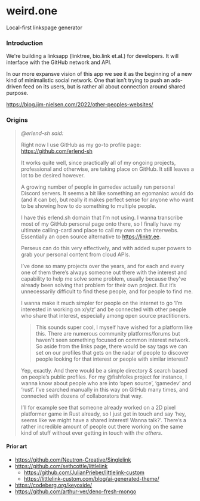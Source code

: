 # weird.one
Local-first linkspage generator

### Introduction

We're building a linksapp (linktree, bio.link et.al.) for developers. It will interface with the GitHub network and API.

In our more expansve vision of this app we see it as the beginning of a new kind of minimalistic social network. One that isn’t trying to push an ads-driven feed on its users, but is rather all about connection around shared purpose.

https://blog.jim-nielsen.com/2022/other-peoples-websites/

### Origins

> *@erlend-sh said:*
> 
> Right now I use GitHub as my go-to profile page: https://github.com/erlend-sh
> 
> It works quite well, since practically all of my ongoing projects, professional and otherwise, are taking place on GitHub. It still leaves a lot to be desired however.
>
> A growing number of people in gamedev actually run personal Discord servers. It seems a bit like something an egomaniac would do (and it can be), but really it makes perfect sense for anyone who want to be showing how to do something to multiple people.
> 
> I have this erlend.sh domain that I’m not using. I wanna transcribe most of my GitHub personal page onto there, so I finally have my ultimate calling-card and place to call my own on the interwebs. Essentially an open source alternative to <https://linktr.ee>.
> 
> Perseus can do this very effectively, and with added super powers to grab your personal content from cloud APIs.
> 
> I’ve done so many projects over the years, and for each and every one of them there’s always someone out there with the interest and capability to help me solve some problem, usually because they've already been solving that problem for their own project. But it’s unnecessarily difficult to find these people, and for people to find me.
> 
> I wanna make it much simpler for people on the internet to go ‘I’m interested in working on x/y/z’ and be connected with other people who share that interest, especially among open source practitioners.
> 
>> This sounds super cool, I myself have wished for a platform like this. There are numerous community platforms/forums but haven't seen something focused on common interest network. So aside from the links page, there would be say tags we can set on our profiles that gets on the radar of people to discover people looking for that interest or people with similar interest?
> 
> Yep, exactly. And there would be a simple directory & search based on people’s public profiles. For my @fishfolks project for instance, I wanna know about people who are into ‘open source’, ‘gamedev’ and ‘rust’. I’ve searched manually in this way on GitHub many times, and connected with dozens of collaborators that way.
> 
> I’ll for example see that someone already worked on a 2D pixel platformer game in Rust already, so I just get in touch and say ‘hey, seems like we might have a shared interest! Wanna talk?’. There’s a rather incredible amount of people out there working on the same kind of stuff without ever getting in touch with *the others*.

#### Prior art

- https://github.com/Neutron-Creative/Singlelink
- https://github.com/sethcottle/littlelink
  - https://github.com/JulianPrieber/littlelink-custom
  - https://littlelink-custom.com/blog/ai-generated-theme/
- https://codeberg.org/keyoxide/
- https://github.com/arthur-ver/deno-fresh-mongo
